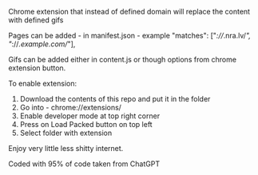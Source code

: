 Chrome extension that instead of defined domain will replace the content with defined gifs

Pages can be added - in manifest.json - example 
      "matches": ["*://*.nra.lv/*", "*://*.example.com/*"],

Gifs can be added either in content.js or though options from chrome extension button.

To enable extension:
1) Download the contents of this repo and put it in the folder
2) Go into - chrome://extensions/ 
3) Enable developer mode at top right corner
4) Press on Load Packed button on top left
5) Select folder with extension

Enjoy very little less shitty internet.

Coded with 95% of code taken from ChatGPT

